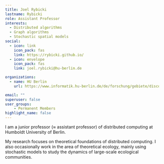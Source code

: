 ```yaml
---
title: Joel Rybicki
lastname: Rybicki
role: Assistant Professor
interests:
  - Distributed algorithms
  - Graph algorithms
  - Stochastic spatial models
social:
  - icon: link
    icon_pack: fas
    link: https://rybicki.github.io/
  - icon: envelope
    icon_pack: fas
    link: joel.rybicki@hu-berlin.de

organizations:
  - name: HU Berlin
    url: https://www.informatik.hu-berlin.de/de/forschung/gebiete/disco/lehrstuhl-distributed-computing

email: ""
superuser: false
user_groups:
	- Permanent Members
highlight_name: false
---
```


I am a junior professor (≈ assistant professor) of distributed computing at Humboldt University of Berlin.

My research focuses on theoretical foundations of distributed computing. I also occasionally work in the area of theoretical ecology, mainly using stochastic models to study the dynamics of large-scale ecological communities.